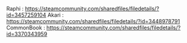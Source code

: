 Raphi : https://steamcommunity.com/sharedfiles/filedetails/?id=3457259104
Akari : https://steamcommunity.com/sharedfiles/filedetails/?id=3448978791
CommonBook : https://steamcommunity.com/sharedfiles/filedetails/?id=3370343959
